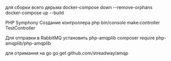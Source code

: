 для сборки всего дерьма
docker-compose down --remove-orphans
docker-compose up --build

PHP Symphony 
Создание контроллера
php bin/console make:controller TestController

Для отправки в RabbitMQ
установить php-amqplib
composer require php-amqplib/php-amqplib

для отримання на go 
go get github.com/streadway/amqp
